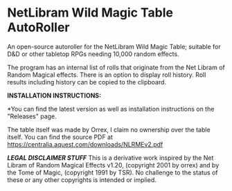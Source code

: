 # NetLibram Wild Magic Table AutoRoller
An open-source autoroller for the NetLibram Wild Magic Table; suitable for D&amp;D or other tabletop RPGs needing 10,000 random effects.

The program has an internal list of rolls that originate from the Net Libram of Random Magical effects. There is an option to display roll history. Roll results including history can be copied to the clipboard.

**INSTALLATION INSTRUCTIONS:**

*You can find the latest version as well as installation instructions on the "Releases" page.


The table itself was made by Orrex, I claim no ownership over the table itself. You can find the source PDF at
https://centralia.aquest.com/downloads/NLRMEv2.pdf

***LEGAL DISCLAIMER STUFF***
This is a derivative work inspired by the Net Libram of Random Magical Effects v1.20, (copyright 2001 by orrex)
and by the Tome of Magic, (copyright 1991 by TSR). No challenge to the status of these or any other copyrights is
intended or implied.
